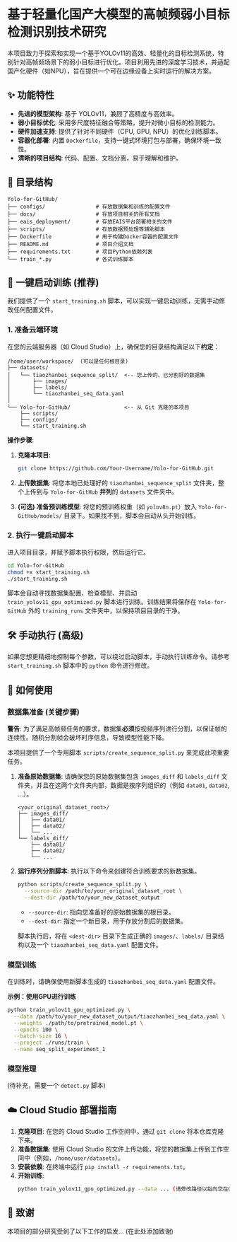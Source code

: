 # 基于轻量化国产大模型的高帧频弱小目标检测识别技术研究

本项目致力于探索和实现一个基于YOLOv11的高效、轻量化的目标检测系统，特别针对高帧频场景下的弱小目标进行优化。项目利用先进的深度学习技术，并适配国产化硬件（如NPU），旨在提供一个可在边缘设备上实时运行的解决方案。

## ✨ 功能特性

- **先进的模型架构**: 基于 YOLOv11，兼顾了高精度与高效率。
- **弱小目标优化**: 采用多尺度特征融合等策略，提升对微小目标的检测能力。
- **硬件加速支持**: 提供了针对不同硬件（CPU, GPU, NPU）的优化训练脚本。
- **容器化部署**: 内置 `Dockerfile`，支持一键式环境打包与部署，确保环境一致性。
- **清晰的项目结构**: 代码、配置、文档分离，易于理解和维护。

## 📂 目录结构

```
Yolo-for-GitHub/
├── configs/                # 存放数据集和训练的配置文件
├── docs/                   # 存放项目相关的所有文档
├── eais_deployment/        # 存放EAIS平台部署相关的文件
├── scripts/                # 存放数据预处理等辅助脚本
├── Dockerfile              # 用于构建Docker容器的配置文件
├── README.md               # 项目介绍文档
├── requirements.txt        # 项目Python依赖列表
└── train_*.py              # 各式训练脚本
```

## 🚀 一键启动训练 (推荐)

我们提供了一个 `start_training.sh` 脚本，可以实现一键启动训练，无需手动修改任何配置文件。

### 1. 准备云端环境

在您的云端服务器（如 Cloud Studio）上，确保您的目录结构满足以下**约定**：

```
/home/user/workspace/  (可以是任何根目录)
├── datasets/
│   └── tiaozhanbei_sequence_split/  <-- 您上传的、已分割好的数据集
│       ├── images/
│       ├── labels/
│       └── tiaozhanbei_seq_data.yaml
│
└── Yolo-for-GitHub/                 <-- 从 Git 克隆的本项目
    ├── scripts/
    ├── configs/
    └── start_training.sh
```

**操作步骤**:
1.  **克隆本项目**:
    ```bash
    git clone https://github.com/Your-Username/Yolo-for-GitHub.git
    ```
2.  **上传数据集**:
    将您本地已处理好的 `tiaozhanbei_sequence_split` 文件夹，整个上传到与 `Yolo-for-GitHub` **并列**的 `datasets` 文件夹中。

3.  **(可选) 准备预训练模型**:
    将您的预训练权重（如 `yolov8n.pt`）放入 `Yolo-for-GitHub/models/` 目录下。如果找不到，脚本会自动从头开始训练。

### 2. 执行一键启动脚本

进入项目目录，并赋予脚本执行权限，然后运行它。

```bash
cd Yolo-for-GitHub
chmod +x start_training.sh
./start_training.sh
```

脚本会自动寻找数据集配置、检查模型、并启动 `train_yolov11_gpu_optimized.py` 脚本进行训练。训练结果将保存在 `Yolo-for-GitHub` 外的 `training_runs` 文件夹中，以保持项目目录的干净。

## 🛠️ 手动执行 (高级)

如果您想更精细地控制每个参数，可以绕过启动脚本，手动执行训练命令。请参考 `start_training.sh` 脚本中的 `python` 命令进行修改。

## 📖 如何使用

### 数据集准备 (关键步骤)

**警告**: 为了满足高帧频任务的要求，数据集**必须**按视频序列进行分割，以保证帧的连续性。随机分割帧会破坏时序信息，导致模型性能下降。

本项目提供了一个专用脚本 `scripts/create_sequence_split.py` 来完成此项重要任务。

1.  **准备原始数据集**:
    请确保您的原始数据集包含 `images_diff` 和 `labels_diff` 文件夹，并且在这两个文件夹内部，数据是按序列组织的（例如 `data01`, `data02`, ...）。
    ```
    <your_original_dataset_root>/
    ├── images_diff/
    │   ├── data01/
    │   ├── data02/
    │   └── ...
    └── labels_diff/
        ├── data01/
        ├── data02/
        └── ...
    ```

2.  **运行序列分割脚本**:
    执行以下命令来创建符合训练要求的新数据集。
    ```bash
    python scripts/create_sequence_split.py \
      --source-dir /path/to/your_original_dataset_root \
      --dest-dir /path/to/your_new_dataset_output
    ```
    -   `--source-dir`: 指向您准备好的原始数据集的根目录。
    -   `--dest-dir`: 指定一个新目录，用于存放分割后的数据集。

    脚本执行后，将在 `<dest-dir>` 目录下生成正确的 `images/`、`labels/` 目录结构以及一个 `tiaozhanbei_seq_data.yaml` 配置文件。

### 模型训练

在训练时，请确保使用新脚本生成的 `tiaozhanbei_seq_data.yaml` 配置文件。

**示例：使用GPU进行训练**
```bash
python train_yolov11_gpu_optimized.py \
  --data /path/to/your_new_dataset_output/tiaozhanbei_seq_data.yaml \
  --weights ./path/to/pretrained_model.pt \
  --epochs 100 \
  --batch-size 16 \
  --project ./runs/train \
  --name seq_split_experiment_1
```

### 模型推理

(待补充，需要一个 `detect.py` 脚本)

## ☁️ Cloud Studio 部署指南

1.  **克隆项目**: 在您的 Cloud Studio 工作空间中，通过 `git clone` 将本仓库克隆下来。
2.  **准备数据集**: 使用 Cloud Studio 的文件上传功能，将您的数据集上传到工作空间中（例如，`/home/user/datasets`）。
3.  **安装依赖**: 在终端中运行 `pip install -r requirements.txt`。
4.  **开始训练**:
    ```bash
    python train_yolov11_gpu_optimized.py --data ... (请修改路径以指向您在Cloud Studio中的数据集)
    ```

## 🙏 致谢

本项目的部分研究受到了以下工作的启发... (在此处添加致谢) 